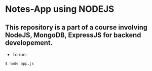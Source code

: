 # Notes-App using NODEJS

## This repository is a part of a course involving NodeJS, MongoDB, ExpressJS for backend developement.

- To run:

```bash
$ node app.js
```